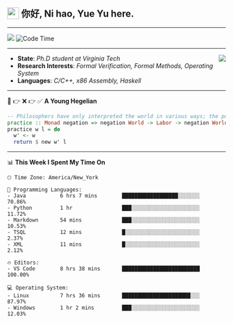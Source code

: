 <h2> <img style="vertical-align: text-bottom;" src=https://slackmojis.com/emojis/13253-yay-frog/download/ width=27> 你好, Ni hao, Yue Yu here. </h2>

---

![](https://api.visitorbadge.io/api/visitors?path=https%3A%2F%2Fgithub.com%2Ffishjump%2Ffishjump&amp;countColor=%232ccce4&amp;style=flat) ![Code Time](https://img.shields.io/badge/Code%20Time-456%20hrs%2018%20mins-blue)

---

<img align='right' src=https://slackmojis.com/emojis/5264-coding/download> </td>

- **State**: *Ph.D student at Virginia Tech*
- **Research Interests**: *Formal Verification, Formal Methods, Operating System*
- **Languages**: *C/C++, x86 Assembly, Haskell*

---

🚫 👉 ❌ 👉 ✅ **A Young Hegelian**

``` haskell
-- Philosophers have only interpreted the world in various ways; the point is to change it.
practice :: Monad negation => negation World -> Labor -> negation World
practice w l = do
  w' <- w
  return $ new w' l
```

---


📊 **This Week I Spent My Time On** 

```text
🕑︎ Time Zone: America/New_York

💬 Programming Languages:
- Java           6 hrs 7 mins        ██████████████████░░░░░░░     70.86%
- Python         1 hr                ███░░░░░░░░░░░░░░░░░░░░░░     11.72%
- Markdown       54 mins             ███░░░░░░░░░░░░░░░░░░░░░░     10.53%
- TSQL           12 mins             █░░░░░░░░░░░░░░░░░░░░░░░░     2.37%
- XML            11 mins             █░░░░░░░░░░░░░░░░░░░░░░░░     2.12%

🔥 Editors:
- VS Code        8 hrs 38 mins       █████████████████████████     100.00%

💻 Operating System:
- Linux          7 hrs 36 mins       ██████████████████████░░░     87.97%
- Windows        1 hr 2 mins         ███░░░░░░░░░░░░░░░░░░░░░░     12.03%
```

